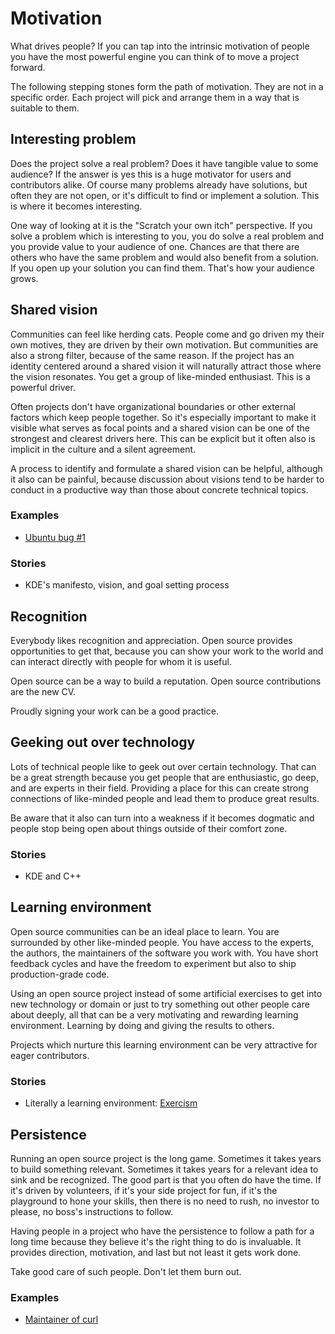 # Motivation

What drives people? If you can tap into the intrinsic motivation of people you have the most powerful engine you can think of to move a project forward.

The following stepping stones form the path of motivation. They are not in a specific order. Each project will pick and arrange them in a way that is suitable to them.


## Interesting problem

Does the project solve a real problem? Does it have tangible value to some audience? If the answer is yes this is a huge motivator for users and contributors alike. Of course many problems already have solutions, but often they are not open, or it's difficult to find or implement a solution. This is where it becomes interesting.

One way of looking at it is the "Scratch your own itch" perspective. If you solve a problem which is interesting to you, you do solve a real problem and you provide value to your audience of one. Chances are that there are others who have the same problem and would also benefit from a solution. If you open up your solution you can find them. That's how your audience grows.


## Shared vision

Communities can feel like herding cats. People come and go driven my their own motives, they are driven by their own motivation. But communities are also a strong filter, because of the same reason. If the project has an identity centered around a shared vision it will naturally attract those where the vision resonates. You get a group of like-minded enthusiast. This is a powerful driver.

Often projects don't have organizational boundaries or other external factors which keep people together. So it's especially important to make it visible what serves as focal points and a shared vision can be one of the strongest and clearest drivers here. This can be explicit but it often also is implicit in the culture and a silent agreement.

A process to identify and formulate a shared vision can be helpful, although it also can be painful, because discussion about visions tend to be harder to conduct in a productive way than those about concrete technical topics.

### Examples

* [Ubuntu bug #1](https://bugs.launchpad.net/ubuntu/+bug/1)

### Stories

* KDE's manifesto, vision, and goal setting process


## Recognition

Everybody likes recognition and appreciation. Open source provides opportunities to get that, because you can show your work to the world and can interact directly with people for whom it is useful.

Open source can be a way to build a reputation. Open source contributions are the new CV.

Proudly signing your work can be a good practice.


## Geeking out over technology

Lots of technical people like to geek out over certain technology. That can be a great strength because you get people that are enthusiastic, go deep, and are experts in their field. Providing a place for this can create strong connections of like-minded people and lead them to produce great results.

Be aware that it also can turn into a weakness if it becomes dogmatic and people stop being open about things outside of their comfort zone.

### Stories

* KDE and C++


## Learning environment

Open source communities can be an ideal place to learn. You are surrounded by other like-minded people. You have access to the experts, the authors, the maintainers of the software you work with. You have short feedback cycles and have the freedom to experiment but also to ship production-grade code.

Using an open source project instead of some artificial exercises to get into new technology or domain or just to try something out other people care about deeply, all that can be a very motivating and rewarding learning environment. Learning by doing and giving the results to others.

Projects which nurture this learning environment can be very attractive for eager contributors.

### Stories

* Literally a learning environment: [Exercism](https://exercism.io/)


## Persistence

Running an open source project is the long game. Sometimes it takes years to build something relevant. Sometimes it takes years for a relevant idea to sink and be recognized. The good part is that you often do have the time. If it's driven by volunteers, if it's your side project for fun, if it's the playground to hone your skills, then there is no need to rush, no investor to please, no boss's instructions to follow.

Having people in a project who have the persistence to follow a path for a long time because they believe it's the right thing to do is invaluable. It provides direction, motivation, and last but not least it gets work done.

Take good care of such people. Don't let them burn out.

### Examples

* [Maintainer of curl](https://daniel.haxx.se/)
